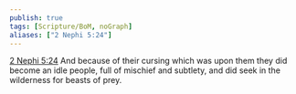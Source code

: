 ```yaml
---
publish: true
tags: [Scripture/BoM, noGraph]
aliases: ["2 Nephi 5:24"]
---
```

[2 Nephi 5:24](https://churchofjesuschrist.org/study/scriptures/bofm/2-ne/5?lang=eng&id=p24#p24) And because of their cursing which was upon them they did become an idle people, full of mischief and subtlety, and did seek in the wilderness for beasts of prey.
